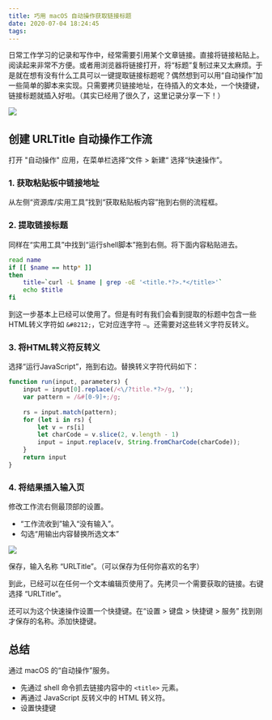 ```yaml
---
title: 巧用 macOS 自动操作获取链接标题
date: 2020-07-04 18:24:45
tags: 
---
```


日常工作学习的记录和写作中，经常需要引用某个文章链接。直接将链接粘贴上。阅读起来非常不方便。或者用浏览器将链接打开，将“标题”复制过来又太麻烦。于是就在想有没有什么工具可以一键提取链接标题呢？偶然想到可以用“自动操作”加一些简单的脚本来实现。只需要拷贝链接地址，在待插入的文本处，一个快捷键，链接标题就插入好啦。（其实已经用了很久了，这里记录分享一下！）

![](https://tva1.sinaimg.cn/large/007S8ZIlly1ggfadkfs0mg30m80hg4qp.gif)
<!-- more -->

## 创建 URLTitle 自动操作工作流
打开 "自动操作" 应用，在菜单栏选择“文件 > 新建“ 选择“快速操作”。

### 1. 获取粘贴板中链接地址
从左侧“资源库/实用工具”找到“获取粘贴板内容”拖到右侧的流程框。

### 2. 提取链接标题
同样在“实用工具”中找到“运行shell脚本”拖到右侧。将下面内容粘贴进去。

```sh
read name
if [[ $name == http* ]]
then
    title=`curl -L $name | grep -oE '<title.*?>.*</title>'`
	echo $title
fi
```

到这一步基本上已经可以使用了。但是有时有我们会看到提取的标题中包含一些HTML转义字符如 `&#8212;`，它对应连字符 `—`。还需要对这些转义字符反转义。

### 3. 将HTML转义符反转义

选择“运行JavaScript”，拖到右边。替换转义字符代码如下：
```js
function run(input, parameters) {
	input = input[0].replace(/<\/?title.*?>/g, '');
	var pattern = /&#[0-9]+;/g;
	
	rs = input.match(pattern);
	for (let i in rs) {
		let v = rs[i]
		let charCode = v.slice(2, v.length - 1)
		input = input.replace(v, String.fromCharCode(charCode));
	}
	return input
}

```

### 4. 将结果插入输入页

修改工作流右侧最顶部的设置。
* “工作流收到”输入“没有输入”。
* 勾选“用输出内容替换所选文本”

![](https://tva1.sinaimg.cn/large/007S8ZIlly1ggf8sqcxqoj310p0u0e81.jpg)

保存，输入名称 “URLTitle”。（可以保存为任何你喜欢的名字）

到此，已经可以在任何一个文本编辑页使用了。先拷贝一个需要获取的链接。右键选择 “URLTitle”。

还可以为这个快速操作设置一个快捷键。在“设置 > 键盘 > 快捷键 > 服务” 找到刚才保存的名称。添加快捷键。

## 总结
通过 macOS 的“自动操作”服务。
* 先通过 shell 命令抓去链接内容中的 `<title>` 元素。
* 再通过 JavaScript 反转义中的 HTML 转义符。
* 设置快捷键
